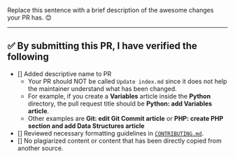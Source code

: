Replace this sentence with a brief description of the awesome changes your PR has. 😊

---

<!-- Thank you for contributing to the `guides` repo, it is much appreciated! 😊 -->

<!-- Before creating a PR, please make sure to verify the following. -->

## ✅️ By submitting this PR, I have verified the following

- [] Added descriptive name to PR
  - Your PR should NOT be called `Update index.md` since it does not help the maintainer understand what has been changed.
  - For example, if you create a **Variables** article inside the **Python** directory, the pull request title should be **Python: add Variables article**.
  - Other examples are **Git: edit Git Commit article** or **PHP: create PHP section and add Data Structures article**
- [] Reviewed necessary formatting guidelines in [`CONTRIBUTING.md`](https://github.com/freeCodeCamp/guides/.github/CONTRIBUTING.md).
- [] No plagiarized content or content that has been directly copied from another source.